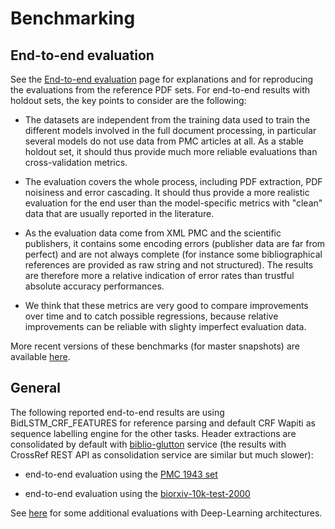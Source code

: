 # Benchmarking

## End-to-end evaluation

See the [End-to-end evaluation](End-to-end-evaluation.md) page for explanations and for reproducing the evaluations from the reference PDF sets. For end-to-end results with holdout sets, the key points to consider are the following:

- The datasets are independent from the training data used to train the different models involved in the full document processing, in particular several models do not use data from PMC articles at all. As a stable holdout set, it should thus provide much more reliable evaluations than cross-validation metrics.

- The evaluation covers the whole process, including PDF extraction, PDF noisiness and error cascading. It should thus provide a more realistic evaluation for the end user than the model-specific metrics with "clean" data that are usually reported in the literature. 

- As the evaluation data come from XML PMC and the scientific publishers, it contains some encoding errors (publisher data are far from perfect) and are not always complete (for instance some bibliographical references are provided as raw string and not structured). The results are therefore more a relative indication of error rates than trustful absolute accuracy performances.

- We think that these metrics are very good to compare improvements over time and to catch possible regressions, because relative improvements can be reliable with slighty imperfect evaluation data. 

More recent versions of these benchmarks (for master snapshots) are available [here](https://github.com/kermitt2/grobid/tree/master/grobid-trainer/doc).


## General

The following reported end-to-end results are using BidLSTM_CRF_FEATURES for reference parsing and default CRF Wapiti as sequence labelling engine for the other tasks. Header extractions are consolidated by default with [biblio-glutton](https://github.com/kermitt2/biblio-glutton) service (the results with CrossRef REST API as consolidation service are similar but much slower):

- end-to-end evaluation using the [PMC 1943 set](Benchmarking-pmc.md)

- end-to-end evaluation using the [biorxiv-10k-test-2000](Benchmarking-biorxiv.md)

See [here](https://github.com/kermitt2/grobid/tree/master/grobid-trainer/doc) for some additional evaluations with Deep-Learning architectures. 
